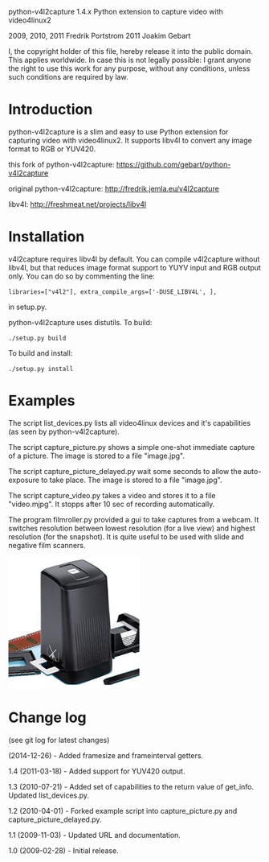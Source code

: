 python-v4l2capture 1.4.x
Python extension to capture video with video4linux2

2009, 2010, 2011 Fredrik Portstrom
2011 Joakim Gebart

I, the copyright holder of this file, hereby release it into the
public domain. This applies worldwide. In case this is not legally
possible: I grant anyone the right to use this work for any purpose,
without any conditions, unless such conditions are required by law.

Introduction
============

python-v4l2capture is a slim and easy to use Python extension for
capturing video with video4linux2. It supports libv4l to convert any
image format to RGB or YUV420.

this fork of python-v4l2capture: https://github.com/gebart/python-v4l2capture

original python-v4l2capture: http://fredrik.jemla.eu/v4l2capture

libv4l: http://freshmeat.net/projects/libv4l

Installation
============

v4l2capture requires libv4l by default. You can compile v4l2capture
without libv4l, but that reduces image format support to YUYV input
and RGB output only. You can do so by commenting the line:

	libraries=["v4l2"], extra_compile_args=['-DUSE_LIBV4L', ],

in setup.py.

python-v4l2capture uses distutils. To build:

	./setup.py build

To build and install:

	./setup.py install

Examples
========

The script list\_devices.py lists all video4linux devices and it's capabilities
(as seen by python-v4l2capture).

The script capture\_picture.py shows a simple one-shot immediate capture of a
picture. The image is stored to a file "image.jpg".

The script capture\_picture\_delayed.py wait some seconds to allow the
auto-exposure to take place. The image is stored to a file "image.jpg".

The script capture\_video.py takes a video and stores it to a file
"video.mjpg". It stopps after 10 sec of recording automatically.

The program filmroller.py provided a gui to take captures from a webcam. It
switches resolution between lowest resolution (for a live view) and highest
resolution (for the snapshot). It is quite useful to be used with slide and
negative film scanners.

![Sample picture of scanner](filmroller.device.jpg)

Change log
==========

(see git log for latest changes)

(2014-12-26) - Added framesize and frameinterval getters.

1.4 (2011-03-18) - Added support for YUV420 output.

1.3 (2010-07-21) - Added set of capabilities to the return value of
                   get_info. Updated list_devices.py.

1.2 (2010-04-01) - Forked example script into capture_picture.py and
    		   capture_picture_delayed.py.

1.1 (2009-11-03) - Updated URL and documentation.

1.0 (2009-02-28) - Initial release.
